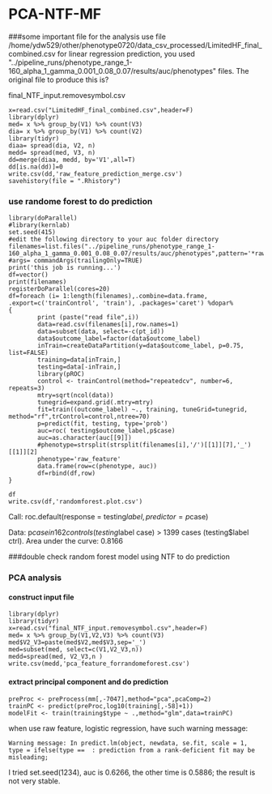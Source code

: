 # PCA-NTF-MF
###some important file for the analysis 
use file /home/ydw529/other/phenotype0720/data_csv_processed/LimitedHF_final_combined.csv
for linear regression prediction, you used "../pipeline_runs/phenotype_range_1-160_alpha_1_gamma_0.001_0.08_0.07/results/auc/phenotypes" files. The original file to produce this is?

final_NTF_input.removesymbol.csv
```
x=read.csv("LimitedHF_final_combined.csv",header=F)
library(dplyr)
med= x %>% group_by(V1) %>% count(V3)
dia= x %>% group_by(V1) %>% count(V2)
library(tidyr)
diaa= spread(dia, V2, n)
medd= spread(med, V3, n)
dd=merge(diaa, medd, by='V1',all=T)
dd[is.na(dd)]=0
write.csv(dd,'raw_feature_prediction_merge.csv')
savehistory(file = ".Rhistory")
```

### use randome forest to do prediction 
```
library(doParallel)
#library(kernlab)
set.seed(415)
#edit the following directory to your auc folder directory
filenames=list.files("../pipeline_runs/phenotype_range_1-160_alpha_1_gamma_0.001_0.08_0.07/results/auc/phenotypes",pattern='*raw_feature_prediction.csv',full.names=TRUE)
#args= commandArgs(trailingOnly=TRUE)
print('this job is running...')
df=vector()
print(filenames)
registerDoParallel(cores=20)
df=foreach (i= 1:length(filenames),.combine=data.frame, .export=c('trainControl', 'train'), .packages='caret') %dopar%
{
        print (paste("read file",i))
        data=read.csv(filenames[i],row.names=1)
        data=subset(data, select=-c(pt_id))
        data$outcome_label=factor(data$outcome_label)
        inTrain=createDataPartition(y=data$outcome_label, p=0.75, list=FALSE)
        training=data[inTrain,]
        testing=data[-inTrain,]
        library(pROC)
        control <- trainControl(method="repeatedcv", number=6, repeats=3)
        mtry=sqrt(ncol(data))
        tunegrid=expand.grid(.mtry=mtry)
        fit=train((outcome_label) ~., training, tuneGrid=tunegrid, method="rf",trControl=control,ntree=70)
        p=predict(fit, testing, type='prob')
        auc=roc( testing$outcome_label,p$case)
        auc=as.character(auc[[9]])
        #phenotype=strsplit(strsplit(filenames[i],'/')[[1]][7],'_')[[1]][2]
        phenotype='raw_feature'
        data.frame(row=c(phenotype, auc))
        df=rbind(df,row)
}

df
write.csv(df,'randomforest.plot.csv')
```
Call:
roc.default(response = testing$label, predictor = p$case)

Data: p$case in 162 controls (testing$label case) > 1399 cases (testing$label ctrl).
Area under the curve: 0.8166

###double check random forest model using NTF to do prediction 

### PCA analysis 
#### construct input file 
```
library(dplyr)
library(tidyr)
x=read.csv("final_NTF_input.removesymbol.csv",header=F)
med= x %>% group_by(V1,V2,V3) %>% count(V3)
med$V2_V3=paste(med$V2,med$V3,sep='_')
med=subset(med, select=c(V1,V2_V3,n))
medd=spread(med, V2_V3,n )
write.csv(medd,'pca_feature_forrandomeforest.csv')

```
#### extract principal component and do prediction
```
preProc <- preProcess(mm[,-7047],method="pca",pcaComp=2)
trainPC <- predict(preProc,log10(training[,-58]+1))
modelFit <- train(training$type ~ .,method="glm",data=trainPC)
```

when use raw feature, logistic regression, have such warning message: 
```
Warning message: In predict.lm(object, newdata, se.fit, scale = 1, type = ifelse(type ==  : prediction from a rank-deficient fit may be misleading; 
```
I tried set.seed(1234), auc is 0.6266, the other time is 0.5886; the result is not very stable. 


